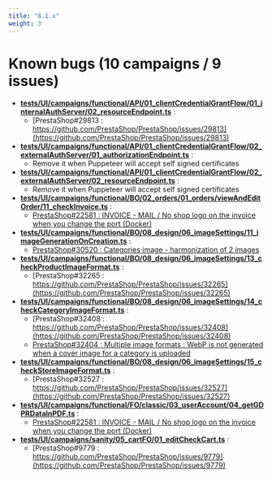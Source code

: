 ```yaml
---
title: "8.1.x"
weight: 3
---
```


# Known bugs (10 campaigns / 9 issues)
* **[tests/UI/campaigns/functional/API/01_clientCredentialGrantFlow/01_internalAuthServer/02_resourceEndpoint.ts](https://github.com/PrestaShop/PrestaShop/tree/8.1.x/tests/UI/campaigns/functional/API/01_clientCredentialGrantFlow/01_internalAuthServer/02_resourceEndpoint.ts)** :
  * [PrestaShop#29813 : https://github.com/PrestaShop/PrestaShop/issues/29813](https://github.com/PrestaShop/PrestaShop/issues/29813)
* **[tests/UI/campaigns/functional/API/01_clientCredentialGrantFlow/02_externalAuthServer/01_authorizationEndpoint.ts](https://github.com/PrestaShop/PrestaShop/tree/8.1.x/tests/UI/campaigns/functional/API/01_clientCredentialGrantFlow/02_externalAuthServer/01_authorizationEndpoint.ts)** :
  * Remove it when Puppeteer will accept self signed certificates
* **[tests/UI/campaigns/functional/API/01_clientCredentialGrantFlow/02_externalAuthServer/02_resourceEndpoint.ts](https://github.com/PrestaShop/PrestaShop/tree/8.1.x/tests/UI/campaigns/functional/API/01_clientCredentialGrantFlow/02_externalAuthServer/02_resourceEndpoint.ts)** :
  * Remove it when Puppeteer will accept self signed certificates
* **[tests/UI/campaigns/functional/BO/02_orders/01_orders/viewAndEditOrder/11_checkInvoice.ts](https://github.com/PrestaShop/PrestaShop/tree/8.1.x/tests/UI/campaigns/functional/BO/02_orders/01_orders/viewAndEditOrder/11_checkInvoice.ts)** :
  * [PrestaShop#22581 : INVOICE - MAIL / No shop logo on the invoice when you change the port (Docker)](https://github.com/PrestaShop/PrestaShop/issues/22581)
* **[tests/UI/campaigns/functional/BO/08_design/06_imageSettings/11_imageGenerationOnCreation.ts](https://github.com/PrestaShop/PrestaShop/tree/8.1.x/tests/UI/campaigns/functional/BO/08_design/06_imageSettings/11_imageGenerationOnCreation.ts)** :
  * [PrestaShop#30520 : Categories image - harmonization of 2 images ](https://github.com/PrestaShop/PrestaShop/issues/30520)
* **[tests/UI/campaigns/functional/BO/08_design/06_imageSettings/13_checkProductImageFormat.ts](https://github.com/PrestaShop/PrestaShop/tree/8.1.x/tests/UI/campaigns/functional/BO/08_design/06_imageSettings/13_checkProductImageFormat.ts)** :
  * [PrestaShop#32265 : https://github.com/PrestaShop/PrestaShop/issues/32265](https://github.com/PrestaShop/PrestaShop/issues/32265)
* **[tests/UI/campaigns/functional/BO/08_design/06_imageSettings/14_checkCategoryImageFormat.ts](https://github.com/PrestaShop/PrestaShop/tree/8.1.x/tests/UI/campaigns/functional/BO/08_design/06_imageSettings/14_checkCategoryImageFormat.ts)** :
  * [PrestaShop#32408 : https://github.com/PrestaShop/PrestaShop/issues/32408](https://github.com/PrestaShop/PrestaShop/issues/32408)
  * [PrestaShop#32404 : Multiple image formats : WebP is not generated when a cover image for a category is uploaded](https://github.com/PrestaShop/PrestaShop/issues/32404)
* **[tests/UI/campaigns/functional/BO/08_design/06_imageSettings/15_checkStoreImageFormat.ts](https://github.com/PrestaShop/PrestaShop/tree/8.1.x/tests/UI/campaigns/functional/BO/08_design/06_imageSettings/15_checkStoreImageFormat.ts)** :
  * [PrestaShop#32527 : https://github.com/PrestaShop/PrestaShop/issues/32527](https://github.com/PrestaShop/PrestaShop/issues/32527)
* **[tests/UI/campaigns/functional/FO/classic/03_userAccount/04_getGDPRDataInPDF.ts](https://github.com/PrestaShop/PrestaShop/tree/8.1.x/tests/UI/campaigns/functional/FO/classic/03_userAccount/04_getGDPRDataInPDF.ts)** :
  * [PrestaShop#22581 : INVOICE - MAIL / No shop logo on the invoice when you change the port (Docker)](https://github.com/PrestaShop/PrestaShop/issues/22581)
* **[tests/UI/campaigns/sanity/05_cartFO/01_editCheckCart.ts](https://github.com/PrestaShop/PrestaShop/tree/8.1.x/tests/UI/campaigns/sanity/05_cartFO/01_editCheckCart.ts)** :
  * [PrestaShop#9779 : https://github.com/PrestaShop/PrestaShop/issues/9779](https://github.com/PrestaShop/PrestaShop/issues/9779)
